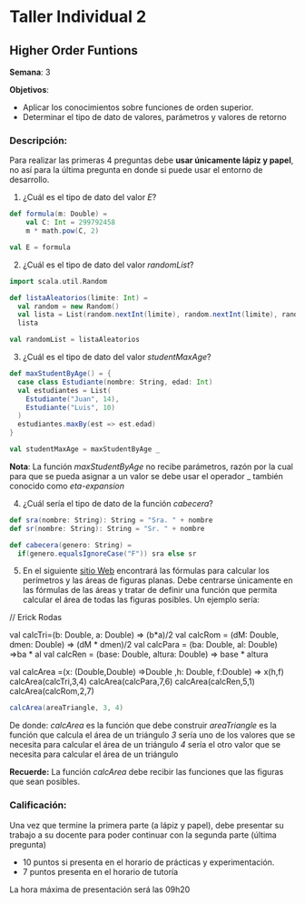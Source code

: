 # Taller Individual  2
## Higher Order Funtions

**Semana**: 3

**Objetivos**:

- Aplicar los conocimientos sobre funciones de orden superior.
- Determinar el tipo de dato de valores, parámetros y valores de retorno

### Descripción:

Para realizar las primeras 4 preguntas debe **usar únicamente lápiz y papel**, no así para la última pregunta en donde si puede usar el entorno de desarrollo.

1. ¿Cuál es el tipo de dato del valor *E*?

```scala
def formula(m: Double) = 
	val C: Int = 299792458
    m * math.pow(C, 2)

val E = formula
```


2. ¿Cuál es el tipo de dato del valor *randomList*?

```scala
import scala.util.Random

def listaAleatorios(limite: Int) = 
  val random = new Random()
  val lista = List(random.nextInt(limite), random.nextInt(limite), random.nextInt(limite))
  lista

val randomList = listaAleatorios

```


3. ¿Cuál es el tipo de dato del valor *studentMaxAge*?

```scala
def maxStudentByAge() = {
  case class Estudiante(nombre: String, edad: Int)
  val estudiantes = List(
    Estudiante("Juan", 14),
    Estudiante("Luis", 10)
  )
  estudiantes.maxBy(est => est.edad)
}

val studentMaxAge = maxStudentByAge _
```

**Nota**: La función *maxStudentByAge* no recibe parámetros, razón por la cual para que se pueda asignar a un valor se debe usar el operador _ también conocido como *eta-expansion*

4. ¿Cuál sería el tipo de dato de la función *cabecera*?

```scala
def sra(nombre: String): String = "Sra. " + nombre
def sr(nombre: String): String = "Sr. " + nombre

def cabecera(genero: String) =
  if(genero.equalsIgnoreCase("F")) sra else sr
```

5. En el siguiente [sitio Web](https://es.scribd.com/document/561144117/3513b6) encontrará las fórmulas para calcular los perímetros y las áreas de figuras planas. Debe centrarse únicamente en las fórmulas de las áreas y tratar de definir una función que permita calcular el área de todas las figuras posibles. Un ejemplo sería:

// Erick Rodas


val calcTri=(b: Double, a: Double) => (b*a)/2
val calcRom = (dM: Double, dmen: Double) => (dM *  dmen)/2
val calcPara = (ba: Double, al: Double) =>ba * al
val calcRen = (base: Double, altura: Double) => base * altura


val calcArea =(x: (Double,Double) =>Double ,h: Double, f:Double) => x(h,f)
calcArea(calcTri,3,4)
calcArea(calcPara,7,6)
calcArea(calcRen,5,1)
calcArea(calcRom,2,7)

```scala
calcArea(areaTriangle, 3, 4)
```

De donde:
*calcArea* es la función que debe construir
*areaTriangle* es la función que calcula el área de un triángulo
*3* sería uno de los valores que se necesita para calcular el área de un triángulo
*4* sería el otro valor que se necesita para calcular el área de un triángulo

**Recuerde:** La función *calcArea* debe recibir las funciones que las figuras que sean posibles.


### Calificación:

Una vez que termine la primera parte (a lápiz y papel), debe presentar su trabajo a su docente para poder continuar con la segunda parte (última pregunta)

- 10 puntos si presenta en el horario de prácticas y experimentación.
- 7 puntos presenta en el horario de tutoría

La hora máxima de presentación será las 09h20
